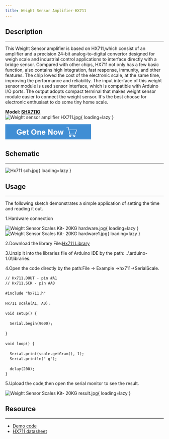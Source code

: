 ```yaml
---
title: Weight Sensor Amplifier-HX711
---
```


## Description
-----------

This Weight Sensor amplifier is based on HX711,which consist of an amplifier and a precision 24-bit analog-to-digital convertor designed for weigh scale and industrial control applications to interface directly with a bridge sensor. Compared with other chips, HX711 not only has a few basic function, also contains high integration, fast response, immunity, and other features. The chip lowed the cost of the electronic scale, at the same time, improving the performance and reliability. The input interface of this weight sensor module is used sensor interface, which is compatible with Arduino I/O ports. The output adopts compact terminal that makes weight sensor module easier to connect the weight sensor. It's the best choose for electronic enthusiast to do some tiny home scale.

**Model: [SHX711O](https://www.elecrow.com/weight-sensor-amplifier-hx711-p-715.html)**  
![Weight sensor amplifier HX711.jpg](https://wiki.elecrow.com/images/thumb/7/79/Weight_sensor_amplifier_HX711.jpg/500px-Weight_sensor_amplifier_HX711.jpg){ loading=lazy }

[![Alt text](./assets/images/Get_one_now.png)](https://www.elecrow.com/weight-sensor-amplifier-hx711-p-715.html?wiki "Title text")

## Schematic
---------

![Hx711 sch.jpg](https://wiki.elecrow.com/images/thumb/a/a8/Hx711_sch.jpg/800px-Hx711_sch.jpg){ loading=lazy }

## Usage
-----

The following sketch demonstrates a simple application of setting the time and reading it out.

1.Hardware connection

![Weight Sensor Scales Kit- 20KG hardware.jpg](https://wiki.elecrow.com/images/thumb/d/d4/Weight_Sensor_Scales_Kit-_20KG_hardware.jpg/600px-Weight_Sensor_Scales_Kit-_20KG_hardware.jpg){ loading=lazy } 
![Weight Sensor Scales Kit- 20KG hardware1.jpg](https://wiki.elecrow.com/images/thumb/1/10/Weight_Sensor_Scales_Kit-_20KG_hardware1.jpg/600px-Weight_Sensor_Scales_Kit-_20KG_hardware1.jpg){ loading=lazy }

2.Download the library File:[Hx711 Library](https://wiki.elecrow.com/images/2/25/Hx711.zip)

3.Unzip it into the libraries file of Arduino IDE by the path: ..\\arduino-1.0\\libraries.

4.Open the code directly by the path:File -&gt; Example -&gt;hx711-&gt;SerialScale.

```
// Hx711.DOUT - pin #A1
// Hx711.SCK - pin #A0

#include "hx711.h"

Hx711 scale(A1, A0);

void setup() {

  Serial.begin(9600);

}

void loop() {

  Serial.print(scale.getGram(), 1);
  Serial.println(" g");

  delay(200);
}
```

5.Upload the code,then open the serial monitor to see the result.

![Weight Sensor Scales Kit- 20KG result.jpg](https://wiki.elecrow.com/images/thumb/a/a7/Weight_Sensor_Scales_Kit-_20KG_result.jpg/400px-Weight_Sensor_Scales_Kit-_20KG_result.jpg){ loading=lazy }

## Resource
--------

- [Demo code](https://wiki.elecrow.com/images/2/25/Hx711.zip)
- [HX711 datasheet](https://wiki.elecrow.com/images/2/2b/HX711.pdf)